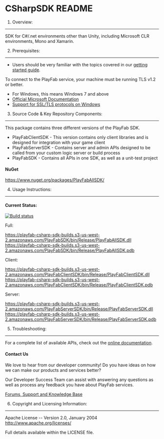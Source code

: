 CSharpSDK README
========
1. Overview:
----
SDK for C#/.net environments other than Unity, including Microsoft CLR environments, Mono and Xamarin.


2. Prerequisites:
----
* Users should be very familiar with the topics covered in our [getting started guide](https://playfab.com/docs/getting-started-guide/).

To connect to the PlayFab service, your machine must be running TLS v1.2 or better.
* For Windows, this means Windows 7 and above
* [Official Microsoft Documentation](https://msdn.microsoft.com/en-us/library/windows/desktop/aa380516%28v=vs.85%29.aspx)
* [Support for SSL/TLS protocols on Windows](http://blogs.msdn.com/b/kaushal/archive/2011/10/02/support-for-ssl-tls-protocols-on-windows.aspx)

3. Source Code & Key Repository Components:
----
This package contains three different versions of the PlayFab SDK.

* PlayFabClientSDK - This version contains only client libraries and is designed for integration with your game client
* PlayFabServerSDK - Contains server and admin APIs designed to be called from your custom logic server or build process
* PlayFabSDK - Contains all APIs in one SDK, as well as a unit-test project


#### NuGet

https://www.nuget.org/packages/PlayFabAllSDK/


4. Usage Instructions:
----
#### Current Status:
[![Build status](https://ci.appveyor.com/api/projects/status/n3aw3s8jpgx9bhbq?svg=true)](https://ci.appveyor.com/project/MattAugustine/csharpsdk-jrl6i)


Full:

https://playfab-csharp-sdk-builds.s3-us-west-2.amazonaws.com/PlayFabSDK/bin/Release/PlayFabAllSDK.dll
https://playfab-csharp-sdk-builds.s3-us-west-2.amazonaws.com/PlayFabSDK/bin/Release/PlayFabAllSDK.pdb

Client:

https://playfab-csharp-sdk-builds.s3-us-west-2.amazonaws.com/PlayFabClientSDK/bin/Release/PlayFabClientSDK.dll
https://playfab-csharp-sdk-builds.s3-us-west-2.amazonaws.com/PlayFabClientSDK/bin/Release/PlayFabClientSDK.pdb

Server:

https://playfab-csharp-sdk-builds.s3-us-west-2.amazonaws.com/PlayFabServerSDK/bin/Release/PlayFabServerSDK.dll
https://playfab-csharp-sdk-builds.s3-us-west-2.amazonaws.com/PlayFabServerSDK/bin/Release/PlayFabServerSDK.pdb


5. Troubleshooting:
----
For a complete list of available APIs, check out the [online documentation](http://api.playfab.com/Documentation/).

#### Contact Us
We love to hear from our developer community!
Do you have ideas on how we can make our products and services better?

Our Developer Success Team can assist with answering any questions as well as process any feedback you have about PlayFab services.

[Forums, Support and Knowledge Base](https://community.playfab.com/hc/en-us)


6. Copyright and Licensing Information:
----
  Apache License --
  Version 2.0, January 2004
  http://www.apache.org/licenses/

  Full details available within the LICENSE file.

